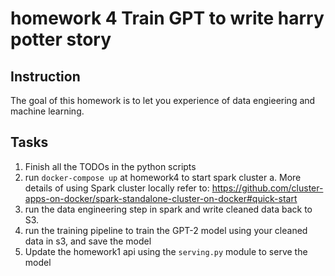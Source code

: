 # homework 4 Train GPT to write harry potter story

## Instruction
The goal of this homework is to let you experience of data engieering and machine learning. 


## Tasks
1. Finish all the TODOs in the python scripts
2. run `docker-compose up` at homework4 to start spark cluster
   a. More details of using Spark cluster locally refer to: https://github.com/cluster-apps-on-docker/spark-standalone-cluster-on-docker#quick-start 
3. run the data engineering step in spark and write cleaned data back to S3.
4. run the training pipeline to train the GPT-2 model using your cleaned data in s3, and save the model
5. Update the homework1 api using the `serving.py` module to serve the model